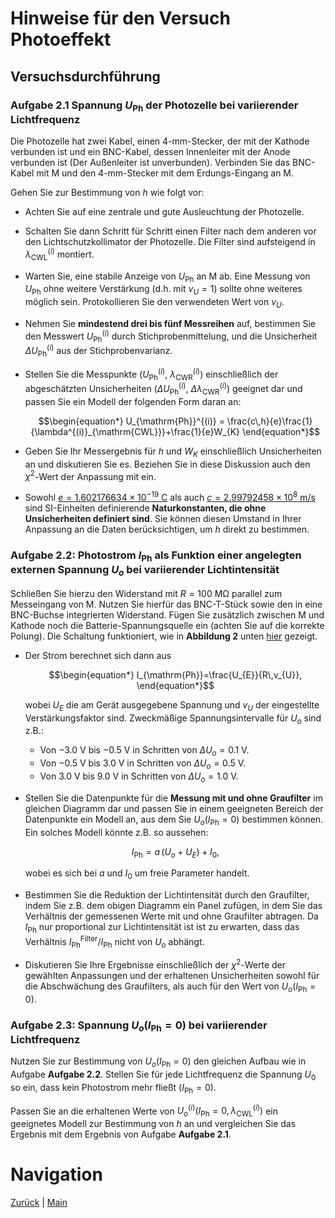 # Hinweise für den Versuch Photoeffekt

## Versuchsdurchführung

### Aufgabe 2.1 Spannung $U_{\mathrm{Ph}}$ der Photozelle bei variierender Lichtfrequenz 

Die Photozelle hat zwei Kabel, einen 4-mm-Stecker, der mit der Kathode verbunden ist und ein BNC-Kabel, dessen Innenleiter mit der Anode verbunden ist (Der Außenleiter ist unverbunden). Verbinden Sie das BNC-Kabel mit M und den 4-mm-Stecker mit dem Erdungs-Eingang an M.

Gehen Sie zur Bestimmung von $h$ wie folgt vor: 

- Achten Sie auf eine zentrale und gute Ausleuchtung der Photozelle.

- Schalten Sie dann Schritt für Schritt einen Filter nach dem anderen vor den Lichtschutzkollimator der Photozelle. Die Filter sind aufsteigend in $\lambda_{\mathrm{CWL}}^{(i)}$ montiert. 

- Warten Sie, eine stabile Anzeige von $U_{\mathrm{Ph}}$ an M ab. Eine Messung von $U_{\mathrm{Ph}}$ ohne weitere Verstärkung (d.h. mit $v_{U}=1$) sollte ohne weiteres möglich sein. Protokollieren Sie den verwendeten Wert von $v_{U}$. 

- Nehmen Sie **mindestend drei bis fünf Messreihen** auf, bestimmen Sie den Messwert $U_{\mathrm{Ph}}^{(i)}$ durch Stichprobenmittelung, und die Unsicherheit $\Delta U_{\mathrm{Ph}}^{(i)}$ aus der Stichprobenvarianz. 

- Stellen Sie die Messpunkte $`(U^{(i)}_{\mathrm{Ph}},\ \lambda^{(i)}_{\mathrm{CWR}})`$ einschließlich der abgeschätzten Unsicherheiten $`(\Delta U^{(i)}_{\mathrm{Ph}},\ \Delta \lambda^{(i)}_{\mathrm{CWR}})`$ geeignet dar und passen Sie ein Modell der folgenden Form daran an:

  ```math
  \begin{equation*}
  U_{\mathrm{Ph}}^{(i)} = \frac{c\,h}{e}\frac{1}{\lambda^{(i)}_{\mathrm{CWL}}}+\frac{1}{e}W_{K}
  \end{equation*}
  ```

-  Geben Sie Ihr Messergebnis für $h$ und $W_{K}$ einschließlich Unsicherheiten an und diskutieren Sie es. Beziehen Sie in diese Diskussion auch den $\chi^{2}$-Wert der Anpassung mit ein. 

- Sowohl [$e=1.602176634\times10^{-19}\ \mathrm{C}$](https://de.wikipedia.org/wiki/Elementarladung) als auch [$c=2.99792458\times10^{8}\ \mathrm{m/s}$](https://de.wikipedia.org/wiki/Lichtgeschwindigkeit) sind SI-Einheiten definierende **Naturkonstanten, die ohne Unsicherheiten definiert sind**. Sie können diesen Umstand in Ihrer Anpassung an die Daten berücksichtigen, um $h$ direkt zu bestimmen. 

### Aufgabe 2.2: Photostrom $I_{\mathrm{Ph}}$ als Funktion einer angelegten externen Spannung $U_{o}$ bei variierender Lichtintensität

Schließen Sie hierzu den Widerstand mit $R=100\ \mathrm{M\Omega}$ parallel zum Messeingang von M. Nutzen Sie hierfür das BNC-T-Stück sowie den in eine BNC-Buchse integrierten Widerstand. Fügen Sie zusätzlich zwischen M und Kathode noch die Batterie-Spannungsquelle ein (achten Sie auf die korrekte Polung). Die Schaltung funktioniert, wie in **Abbildung 2** unten [hier](https://gitlab.kit.edu/kit/etp-lehre/p2-praktikum/students/-/blob/main/Photoeffekt/doc/Hinweise-Photoeffekt.md) gezeigt.

- Der Strom berechnet sich dann aus
  ```math
  \begin{equation*}
  I_{\mathrm{Ph}}=\frac{U_{E}}{R\,v_{U}},
  \end{equation*}
  ```

  wobei $U_{E}$ die am Gerät ausgegebene Spannung und $v_{U}$ der eingestellte Verstärkungsfaktor sind. Zweckmäßige Spannungsintervalle für $U_{o}$ sind z.B.:

  - Von $-3.0\ \mathrm{V}$ bis $-0.5\ \mathrm{V}$ in Schritten von $\Delta U_{o}=0.1\ \mathrm{V}$.
  - Von $-0.5\ \mathrm{V}$ bis $3.0\ \mathrm{V}$ in Schritten von $\Delta U_{o}=0.5\ \mathrm{V}$.
  - Von $3.0\ \mathrm{V}$ bis $9.0\ \mathrm{V}$ in Schritten von $\Delta U_{o}=1.0\ \mathrm{V}$.

- Stellen Sie die Datenpunkte für die **Messung mit und ohne Graufilter** im gleichen Diagramm dar und passen Sie in einem geeigneten Bereich der Datenpunkte ein Modell an, aus dem Sie $U_{o}(I_{\mathrm{Ph}}=0)$ bestimmen können. Ein solches Modell könnte z.B. so aussehen:
  ```math
  \begin{equation*}
  I_{\mathrm{Ph}}= a\,(U_{o} + U_{E}) + I_{0},
  \end{equation*}
  ```

  wobei es sich bei $a$ und $I_{0}$ um freie Parameter handelt. 

- Bestimmen Sie die Reduktion der Lichtintensität durch den Graufilter, indem Sie z.B. dem obigen Diagramm ein Panel zufügen, in dem Sie das Verhältnis der gemessenen Werte mit und ohne Graufilter abtragen. Da $I_{\mathrm{Ph}}$ nur proportional zur Lichtintensität ist ist zu erwarten, dass das Verhältnis $I_{\mathrm{Ph}}^{\mathrm{Filter}}/I_{\mathrm{Ph}}$ nicht von $U_{o}$ abhängt. 

- Diskutieren Sie Ihre Ergebnisse einschließlich der $\chi^{2}$-Werte der gewählten Anpassungen und der erhaltenen Unsicherheiten sowohl für die Abschwächung des Graufilters, als auch für den Wert von $U_{o}(I_{\mathrm{Ph}}=0)$. 

### Aufgabe 2.3: Spannung $U_{o}(I_{\mathrm{Ph}}=0)$ bei variierender Lichtfrequenz

Nutzen Sie zur Bestimmung von $U_{o}(I_{\mathrm{Ph}}=0)$ den gleichen Aufbau wie in Aufgabe **Aufgabe 2.2**. Stellen Sie für jede Lichtfrequenz die Spannung $U_0$ so ein, dass kein Photostrom mehr fließt ($I_{\mathrm{Ph}}=0$).

Passen Sie an die erhaltenen Werte von $U_{o}^{(i)}(I_{\mathrm{Ph}}=0, \lambda_{\mathrm{CWL}}^{(i)})$ ein geeignetes Modell zur Bestimmung von $h$ an und vergleichen Sie das Ergebnis mit dem Ergebnis von Aufgabe **Aufgabe 2.1**. 

# Navigation

[Zurück](https://gitlab.kit.edu/kit/etp-lehre/p2-praktikum/students/-/tree/main/Photoeffekt/doc/Hinweise-Versuchsdurchfuehrung.md) | [Main](https://gitlab.kit.edu/kit/etp-lehre/p2-praktikum/students/-/tree/main/Photoeffekt)
